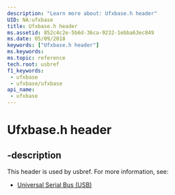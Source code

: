 ```yaml
---
description: "Learn more about: Ufxbase.h header"
UID: NA:ufxbase
title: Ufxbase.h header
ms.assetid: 852c4c2e-5b6d-36ca-9232-1ebba63ec849
ms.date: 05/09/2018
keywords: ["Ufxbase.h header"]
ms.keywords: 
ms.topic: reference
tech.root: usbref
f1_keywords:
 - ufxbase
 - ufxbase/ufxbase
api_name:
 - ufxbase
---
```


# Ufxbase.h header


## -description

This header is used by usbref. For more information, see:

- [Universal Serial Bus (USB)](../_usbref/index.md)

